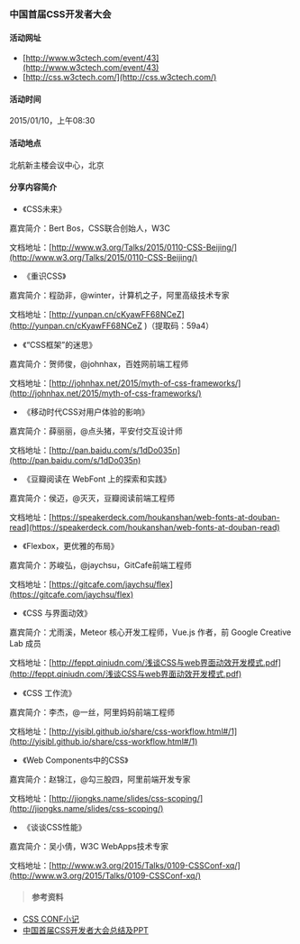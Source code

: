 ### 中国首届CSS开发者大会

#### 活动网址

- [http://www.w3ctech.com/event/43](http://www.w3ctech.com/event/43)
- [http://css.w3ctech.com/](http://css.w3ctech.com/)

#### 活动时间

 2015/01/10，上午08:30

#### 活动地点

北航新主楼会议中心，北京

#### 分享内容简介

- 《CSS未来》

嘉宾简介：Bert Bos，CSS联合创始人，W3C

文档地址：[http://www.w3.org/Talks/2015/0110-CSS-Beijing/](http://www.w3.org/Talks/2015/0110-CSS-Beijing/)

- 《重识CSS》

嘉宾简介：程劭非，@winter，计算机之子，阿里高级技术专家

文档地址：[http://yunpan.cn/cKyawFF68NCeZ](http://yunpan.cn/cKyawFF68NCeZ )（提取码：59a4）

- 《“CSS框架”的迷思》

嘉宾简介：贺师俊，@johnhax，百姓网前端工程师

文档地址：[http://johnhax.net/2015/myth-of-css-frameworks/](http://johnhax.net/2015/myth-of-css-frameworks/)

- 《移动时代CSS对用户体验的影响》

嘉宾简介：薛丽丽，@点头猪，平安付交互设计师

文档地址：[http://pan.baidu.com/s/1dDo035n](http://pan.baidu.com/s/1dDo035n)


- 《豆瓣阅读在 WebFont 上的探索和实践》

嘉宾简介：侯迈，@灭灭，豆瓣阅读前端工程师

文档地址：[https://speakerdeck.com/houkanshan/web-fonts-at-douban-read](https://speakerdeck.com/houkanshan/web-fonts-at-douban-read)

- 《Flexbox，更优雅的布局》

嘉宾简介：苏峻弘，@jaychsu，GitCafe前端工程师

文档地址：[https://gitcafe.com/jaychsu/flex](https://gitcafe.com/jaychsu/flex)

- 《CSS 与界面动效》

嘉宾简介：尤雨溪，Meteor 核心开发工程师，Vue.js 作者，前 Google Creative Lab 成员

文档地址：[http://feppt.qiniudn.com/浅谈CSS与web界面动效开发模式.pdf](http://feppt.qiniudn.com/浅谈CSS与web界面动效开发模式.pdf)

- 《CSS 工作流》

嘉宾简介：李杰，@一丝，阿里妈妈前端工程师

文档地址：[http://yisibl.github.io/share/css-workflow.html#/1](http://yisibl.github.io/share/css-workflow.html#/1)

- 《Web Components中的CSS》

嘉宾简介：赵锦江，@勾三股四，阿里前端开发专家

文档地址：[http://jiongks.name/slides/css-scoping/](http://jiongks.name/slides/css-scoping/)

- 《谈谈CSS性能》

嘉宾简介：吴小倩，W3C WebApps技术专家

文档地址：[http://www.w3.org/2015/Talks/0109-CSSConf-xq/](http://www.w3.org/2015/Talks/0109-CSSConf-xq/)

> #### 参考资料

- [CSS CONF小记](http://code.wileam.com/css-conf/)
- [中国首届CSS开发者大会总结及PPT](http://www.w3ctech.com/topic/733)